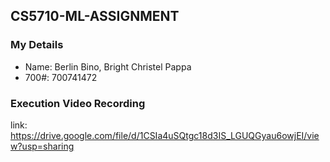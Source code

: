 ## CS5710-ML-ASSIGNMENT

### My Details

- Name: Berlin Bino, Bright Christel Pappa 
- 700#: 700741472

### Execution Video Recording
link: https://drive.google.com/file/d/1CSIa4uSQtgc18d3IS_LGUQGyau6owjEI/view?usp=sharing

